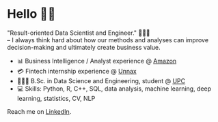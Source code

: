 # Hello 👋🏻

"Result-oriented Data Scientist and Engineer." 👨🏻‍💻  
– I always think hard about how our methods and analyses can improve decision-making and ultimately create business value.

- 📊 Business Intelligence / Analyst experience @ [Amazon](https://www.amazon.com/ "Amazon.com. Spend less. Smile more.")
- 💳 Fintech internship experience @ [Unnax](https://www.unnax.com/ "Unnax: Everything you need to build first class financial services")
- 👨🏼‍🎓 B.Sc. in Data Science and Engineering, student @ [UPC](https://dse.upc.edu/en "Bachelor's degree in Data Science and Engineering | UPC")
- 💻 Skills: Python, R, C++, SQL, data analysis, machine learning, deep learning, statistics, CV, NLP

Reach me on <a href="https://www.linkedin.com/in/alexcarrilloalza/">LinkedIn</a>.

